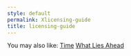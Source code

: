 ```yaml
---
style: default
permalink: Xlicensing-guide
title: licensing-guide
---
```

You may also like:
[Time](http://scp-wiki.net/time)
[What Lies Ahead](http://scp-wiki.net/what-lies-ahead)